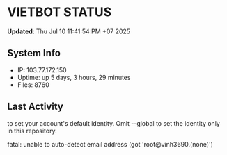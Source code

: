 # VIETBOT STATUS
**Updated**: Thu Jul 10 11:41:54 PM +07 2025

## System Info
- IP: 103.77.172.150
- Uptime: up 5 days, 3 hours, 29 minutes
- Files: 8760

## Last Activity

to set your account's default identity.
Omit --global to set the identity only in this repository.

fatal: unable to auto-detect email address (got 'root@vinh3690.(none)')
